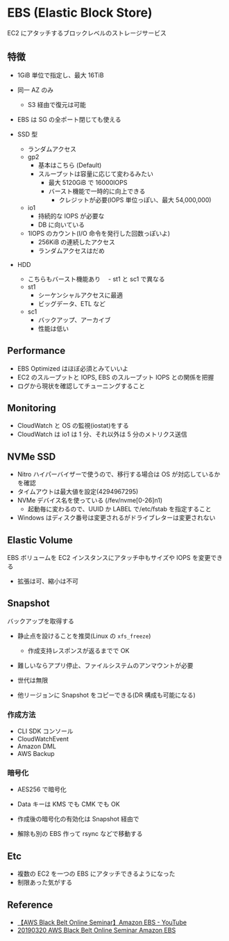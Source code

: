 # EBS (Elastic Block Store)

EC2 にアタッチするブロックレベルのストレージサービス

## 特徴

- 1GiB 単位で指定し、最大 16TiB
- 同一 AZ のみ
  - S3 経由で復元は可能
- EBS は SG の全ポート閉じても使える

- SSD 型
  - ランダムアクセス
  - gp2
    - 基本はこちら (Default)
    - スループットは容量に応じて変わるみたい
      - 最大 5120GiB で 16000IOPS
      - バースト機能で一時的に向上できる
        - クレジットが必要(IOPS 単位っぽい、最大 54,000,000)
  - io1
    - 持続的な IOPS が必要な
    - DB に向いている
  - 1IOPS のカウント(I/O 命令を発行した回数っぽいよ)
    - 256KiB の連続したアクセス
    - ランダムアクセスはだめ
- HDD
  - こちらもバースト機能あり
    　- st1 と sc1 で異なる
  - st1
    - シーケンシャルアクセスに最適
    - ビッグデータ、ETL など
  - sc1
    - バックアップ、アーカイブ
    - 性能は低い

## Performance

- EBS Optimized はほぼ必須とみていいよ
- EC2 のスループットと IOPS, EBS のスループット IOPS との関係を把握
- ログから現状を確認してチューニングすること

## Monitoring

- CloudWatch と OS の監視(iostat)をする
- CloudWatch は io1 は 1 分、それ以外は 5 分のメトリクス送信

## NVMe SSD

- Nitro ハイパーバイザーで使うので、移行する場合は OS が対応しているかを確認
- タイムアウトは最大値を設定(4294967295)
- NVMe デバイス名を使っている (/fev/nvme[0-26]n1)
  - 起動毎に変わるので、UUID か LABEL で/etc/fstab を指定すること
- Windows はディスク番号は変更されるがドライブレターは変更されない

## Elastic Volume

EBS ボリュームを EC2 インスタンスにアタッチ中もサイズや IOPS を変更できる

- 拡張は可、縮小は不可

## Snapshot

バックアップを取得する

- 静止点を設けることを推奨(Linux の `xfs_freeze`)
  - 作成支持レスポンスが返るまでで OK
- 難しいならアプリ停止、ファイルシステムのアンマウントが必要
- 世代は無限

- 他リージョンに Snapshot をコピーできる(DR 構成も可能になる)

### 作成方法

- CLI SDK コンソール
- CloudWatchEvent
- Amazon DML
- AWS Backup

### 暗号化

- AES256 で暗号化
- Data キーは KMS でも CMK でも OK

- 作成後の暗号化の有効化は Snapshot 経由で
- 解除も別の EBS 作って rsync などで移動する

## Etc

- 複数の EC2 を一つの EBS にアタッチできるようになった
- 制限あった気がする

## Reference

- [【AWS Black Belt Online Seminar】Amazon EBS - YouTube](https://youtu.be/ffND-tX1Qxs)
- [20190320 AWS Black Belt Online Seminar Amazon EBS](https://www.slideshare.net/AmazonWebServicesJapan/20190320-aws-black-belt-online-seminar-amazon-ebs/)
